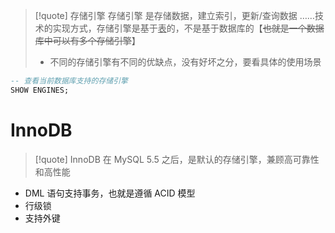 
>[!quote] 存储引擎
>存储引擎 是存储数据，建立索引，更新/查询数据 ……技术的实现方式，存储引擎是基于<u>表</u>的，不是基于数据库的【~~也就是一个数据库中可以有多个存储引擎~~】
>
>- 不同的存储引擎有不同的优缺点，没有好坏之分，要看具体的使用场景
>

```SQL
-- 查看当前数据库支持的存储引擎
SHOW ENGINES;
```

# InnoDB
>[!quote] InnoDB
>在 MySQL 5.5 之后，是默认的存储引擎，兼顾高可靠性和高性能

- DML 语句支持事务，也就是遵循 ACID 模型
- 行级锁
- 支持外键









